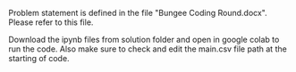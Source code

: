 Problem statement is defined in the file "Bungee Coding Round.docx". Please refer to this file. 

Download the ipynb files from solution folder and open in google colab to run the code.
Also make sure to check  and edit the main.csv file path at the starting of code.